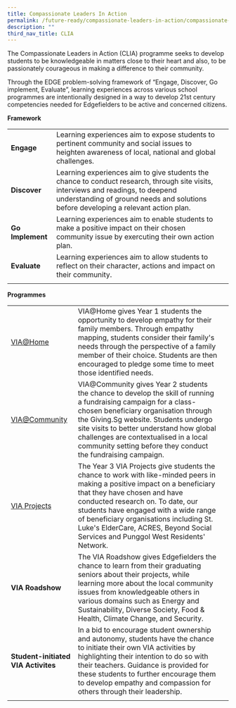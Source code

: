 ```yaml
---
title: Compassionate Leaders In Action
permalink: /future-ready/compassionate-leaders-in-action/compassionate-leaders-in-action/
description: ""
third_nav_title: CLIA
---
```

The Compassionate Leaders in Action (CLIA) programme seeks to develop students to be knowledgeable in matters close to their heart and also, to be passionately courageous in making a difference to their community.  
  
Through the EDGE problem-solving framework of “Engage, Discover, Go implement, Evaluate”, learning experiences across various school programmes are intentionally designed in a way to develop 21st century competencies needed for Edgefielders to be active and concerned citizens.  
  
**Framework**

|  |  |  |
|---|---|---|
| **Engage** | Learning experiences aim to expose students to pertinent community and social issues to heighten awareness of local, national and global challenges. |  |
| **Discover**  |  Learning experiences aim to give students the chance to conduct research, through site visits, interviews and readings, to deepend understanding of ground needs and solutions before developing a relevant action plan. |  |
|  **Go Implement** | Learning experiences aim to enable students to make a positive impact on their chosen community issue by exercuting their own action plan.  |  |
|  **Evaluate** |  Learning experiences aim to allow students to reflect on their character, actions and impact on their community. |  |
| | |

**Programmes**

|  |  |  |
|---|---|---|
| [VIA@Home](https://staging.d3jwf1tlw34213.amplifyapp.com/future-ready/compassionate-leaders-in-action/via-at-home/) | VIA@Home gives Year 1 students the opportunity to develop empathy for their family members. Through empathy mapping, students consider their family's needs through the perspective of a family member of their choice. Students are then encouraged to pledge some time to meet those identified needs. |  |
| [VIA@Community](https://staging.d3jwf1tlw34213.amplifyapp.com/future-ready/compassionate-leaders-in-action/via-at-community/) | VIA@Community gives Year 2 students the chance to develop the skill of running a fundraising campaign for a class-chosen beneficiary organisation through the Giving.Sg website. Students undergo site visits to better understand how global challenges are contextualised in a local community setting before they conduct the fundraising campaign.  |  |
| [VIA Projects](https://staging.d3jwf1tlw34213.amplifyapp.com/future-ready/compassionate-leaders-in-action/via-projects/) | The Year 3 VIA Projects give students the chance to work with like-minded peers in making a positive impact on a beneficiary that they have chosen and have conducted research on. To date, our students have engaged with a wide range of beneficiary organisations including St. Luke's ElderCare, ACRES, Beyond Social Services and Punggol West Residents' Network. |  |
| **VIA Roadshow** | The VIA Roadshow gives Edgefielders the chance to learn from their graduating seniors about their projects, while learning more about the local community issues from knowledgeable others in various domains such as Energy and Sustainability, Diverse Society, Food & Health, Climate Change, and Security. |  |
| **Student-initiated VIA Activites** | In a bid to encourage student ownership and autonomy, students have the chance to initiate their own VIA activities by highlighting their intention to do so with their teachers. Guidance is provided for these students to further encourage them to develop empathy and compassion for others through their leadership. |  |
| | |